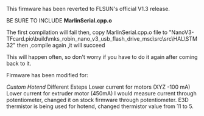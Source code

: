 This firmware has been reverted to FLSUN's official V1.3 release. 

BE SURE TO INCLUDE **MarlinSerial.cpp.o**

The first compilation will fail
then, copy MarlinSerial.cpp.o file to "NanoV3-TFcard\.pio\build\mks_robin_nano_v3_usb_flash_drive_msc\src\src\HAL\STM32"
then ,compile again ,it will succeed

This will happen often, so don't worry if you have to do it again after coming back to it.

Firmware has been modified for:

*Custom Hotend*
Different Esteps
Lower current for motors (XYZ -100 mA)
Lower current for extruder motor (450mA)
I would measure current through potentiometer, changed it on stock firmware through potentiometer.
E3D thermistor is being used for hotend, changed thermistor value from 11 to 5.
